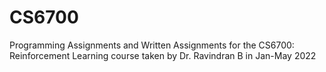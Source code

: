 # CS6700
Programming Assignments and Written Assignments for the CS6700: Reinforcement Learning course taken by Dr. Ravindran B in Jan-May 2022
